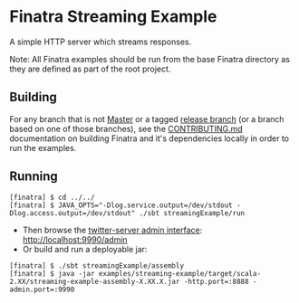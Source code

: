 # Finatra Streaming Example

A simple HTTP server which streams responses.

Note: All Finatra examples should be run from the base Finatra directory as they are defined as part 
of the root project.

Building
--------

For any branch that is not [Master](https://github.com/twitter/finatra/tree/master) or a tagged 
[release branch](https://github.com/twitter/finatra/releases) (or a branch based on one of those 
branches), see the [CONTRIBUTING.md](../../CONTRIBUTING.md#building-dependencies) documentation on 
building Finatra and it's dependencies locally in order to run the examples.

Running
-------
```
[finatra] $ cd ../../
[finatra] $ JAVA_OPTS="-Dlog.service.output=/dev/stdout -Dlog.access.output=/dev/stdout" ./sbt streamingExample/run
```
* Then browse the [twitter-server admin interface](https://twitter.github.io/twitter-server/Features.html#admin-http-interface): [http://localhost:9990/admin](http://localhost:9990/admin)
* Or build and run a deployable jar:
```
[finatra] $ ./sbt streamingExample/assembly
[finatra] $ java -jar examples/streaming-example/target/scala-2.XX/streaming-example-assembly-X.XX.X.jar -http.port=:8888 -admin.port=:9990
```
